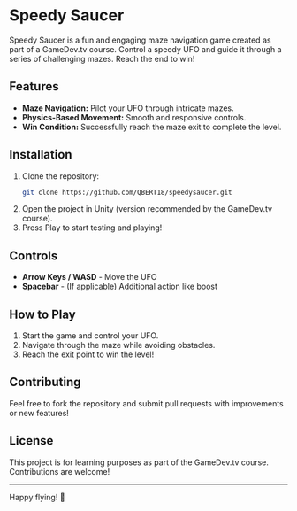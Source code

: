 # Speedy Saucer

Speedy Saucer is a fun and engaging maze navigation game created as part of a GameDev.tv course. Control a speedy UFO and guide it through a series of challenging mazes. Reach the end to win!

## Features
- **Maze Navigation:** Pilot your UFO through intricate mazes.
- **Physics-Based Movement:** Smooth and responsive controls.
- **Win Condition:** Successfully reach the maze exit to complete the level.

## Installation
1. Clone the repository:
   ```sh
   git clone https://github.com/QBERT18/speedysaucer.git
   ```
2. Open the project in Unity (version recommended by the GameDev.tv course).
3. Press Play to start testing and playing!

## Controls
- **Arrow Keys / WASD** - Move the UFO
- **Spacebar** - (If applicable) Additional action like boost

## How to Play
1. Start the game and control your UFO.
2. Navigate through the maze while avoiding obstacles.
3. Reach the exit point to win the level!

## Contributing
Feel free to fork the repository and submit pull requests with improvements or new features!

## License
This project is for learning purposes as part of the GameDev.tv course. Contributions are welcome!

---

Happy flying! 🚀
